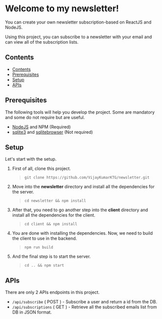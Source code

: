 # Welcome to my newsletter!

You can create your own newsletter subscription-based on ReactJS and NodeJS.

Using this project, you can subscribe to a newsletter with your email and can view all of the subscription lists.

## Contents
  - [Contents](#contents)
  - [Prerequisites](#prerequisites)
  - [Setup](#setup)
  - [APIs](#apis)

## Prerequisites

The following tools will help you develop the project. Some are mandatory and some do not require but are useful.

* [NodeJS](https://nodejs.org/en/download/) and NPM (Required)
* [sqlite3](https://www.npmjs.com/package/sqlite3) and [sqlitebrowser](https://sqlitebrowser.org/) (Not required)

## Setup

Let's start with the setup.

1. First of all, clone this project. 
   > `git clone https://github.com/VijayKumarKTG/newsletter.git`

2. Move into the **newsletter** directory and install all the dependencies for the server.
   > `cd newsletter && npm install`

3. After that, you need to go another step into the **client** directory and install all the dependencies for the client.
   > `cd client && npm install`

4. You are done with installing the dependencies. Now, we need to build the client to use in the backend.
   > `npm run build`

5. And the final step is to start the server.
   > `cd .. && npm start`

## APIs

There are only 2 APIs endpoints in this project.

* `/api/subscribe` ( POST ) - Subscribe a user and return a id from the DB.
* `/api/subscriptions` ( GET ) - Retrieve all the subscribed emails list from DB in JSON format.
